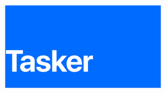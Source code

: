 <svg width="620" height="330" viewBox="0 0 620 330" fill="none" xmlns="http://www.w3.org/2000/svg"><rect width="620" height="330" fill="#006CFF"/><path d="M45.6904 265V193.873H70.5908V179.04H2.85937V193.873H27.7002V265H45.6904ZM86.6176 253.443C80.7202 253.443 76.7885 250.465 76.7885 245.699C76.7885 241.172 80.4819 238.253 86.975 237.776L100.438 236.942V241.589C100.438 248.499 94.183 253.443 86.6176 253.443ZM80.8989 266.013C88.8813 266.013 96.8041 262.021 100.378 255.23H100.736V265H117.535V221.097C117.535 208.229 106.872 199.771 90.4897 199.771C73.5717 199.771 63.0278 208.289 62.3725 220.68H78.2778C79.1118 215.974 83.2221 212.757 89.7153 212.757C96.268 212.757 100.438 216.212 100.438 222.169V226.398L84.3539 227.352C68.4487 228.305 59.5131 235.036 59.5131 246.652C59.5131 258.149 68.7465 266.013 80.8989 266.013ZM125.281 219.905C125.281 229.317 131.476 235.632 143.569 238.372L155.364 240.993C161.083 242.363 163.227 244.15 163.227 247.367C163.227 251.537 159.236 254.158 152.624 254.158C145.714 254.158 141.484 251.061 140.65 245.699H123.673C124.626 258.149 135.11 266.37 152.147 266.37C169.006 266.37 180.562 258.09 180.562 245.521C180.562 235.989 175.38 230.926 162.572 228.066L150.36 225.445C144.761 224.135 142.02 221.99 142.02 218.833C142.02 214.723 145.952 211.982 151.969 211.982C158.402 211.982 162.513 215.14 162.87 220.263H178.894C178.656 207.872 168.231 199.771 152.207 199.771C135.825 199.771 125.281 207.753 125.281 219.905ZM204.869 226.756H204.631V179.04H187.237V265H204.631V243.912L209.159 239.027L227.447 265H247.462L221.907 228.543L246.271 201.141H226.553L204.869 226.756ZM275.701 212.638C283.445 212.638 288.747 218.237 289.104 226.398H262C262.595 218.416 268.076 212.638 275.701 212.638ZM289.343 245.461C287.734 250.346 282.849 253.503 276.475 253.503C267.599 253.503 261.821 247.248 261.821 238.134V237.062H305.844V231.76C305.844 212.34 294.108 199.771 275.522 199.771C256.638 199.771 244.724 212.995 244.724 233.368C244.724 253.801 256.519 266.37 276.178 266.37C291.964 266.37 303.401 257.971 305.307 245.461H289.343ZM312.399 265H329.793V229.317C329.793 220.322 334.797 215.08 343.375 215.08C345.877 215.08 348.26 215.497 349.69 216.093V200.783C348.498 200.426 346.771 200.128 344.745 200.128C337.239 200.128 331.819 204.536 329.555 212.638H329.197V201.141H312.399V265Z" fill="white"/>
</svg>
